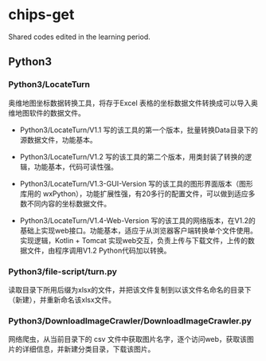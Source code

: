 # chips-get
Shared codes edited in the learning period.

## Python3

### Python3/LocateTurn
奥维地图坐标数据转换工具，将存于Excel 表格的坐标数据文件转换成可以导入奥维地图软件的数据文件。

+ Python3/LocateTurn/V1.1
写的该工具的第一个版本，批量转换Data目录下的源数据文件，功能基本。

+ Python3/LocateTurn/V1.2
写的该工具的第二个版本，用类封装了转换的逻辑，功能基本，代码可读性强。

+ Python3/LocateTurn/V1.3-GUI-Version
写的该工具的图形界面版本（图形库用的 wxPython），功能扩展性强，有20多行的配置文件，可以做到适应多数不同内容的坐标数据文件。

+ Python3/LocateTurn/V1.4-Web-Version
写的该工具的网络版本，在V1.2的基础上实现web接口。功能基本，适应于从浏览器客户端转换单个文件使用。   
实现逻辑，Kotlin + Tomcat 实现web交互，负责上传与下载文件，上传的数据文件，由程序调用V1.2 Python代码加以转换。  


### Python3/file-script/turn.py
读取目录下所用后缀为xlsx的文件，并把该文件复制到以该文件名命名的目录下（新建），并重新命名该xlsx文件。

### Python3/DownloadImageCrawler/DownloadImageCrawler.py
网络爬虫，从当前目录下的 csv 文件中获取图片名字，逐个访问web，获取该图片的详细信息，并新建分类目录，下载该图片。
